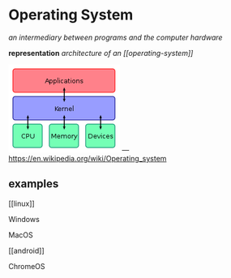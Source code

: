 # Operating System

_an intermediary between programs and the computer hardware_

**representation** _architecture of an [[operating-system]]_

![](20220813134253.png) &mdash; <https://en.wikipedia.org/wiki/Operating_system>

## examples

[[linux]]

Windows

MacOS

[[android]]

ChromeOS

